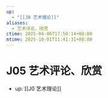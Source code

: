 ```yaml
---
up:
  - "[[J0 艺术理论]]"
aliases:
  - 艺术评论、欣赏
ctime: 2025-04-06T17:50:14+08:00
mtime: 2025-10-01T11:41:31+08:00
---
```


# J05 艺术评论、欣赏

- up: [[J0 艺术理论]]
